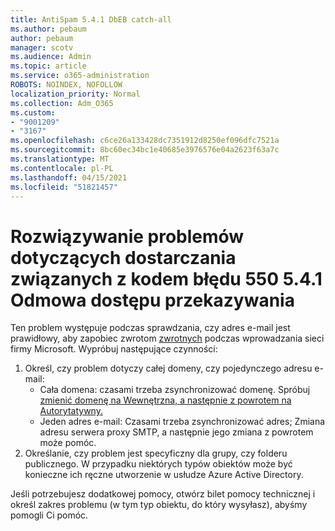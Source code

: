 ```yaml
---
title: AntiSpam 5.4.1 DbEB catch-all
ms.author: pebaum
author: pebaum
manager: scotv
ms.audience: Admin
ms.topic: article
ms.service: o365-administration
ROBOTS: NOINDEX, NOFOLLOW
localization_priority: Normal
ms.collection: Adm_O365
ms.custom:
- "9001209"
- "3167"
ms.openlocfilehash: c6ce26a133428dc7351912d8250ef096dfc7521a
ms.sourcegitcommit: 8bc60ec34bc1e40685e3976576e04a2623f63a7c
ms.translationtype: MT
ms.contentlocale: pl-PL
ms.lasthandoff: 04/15/2021
ms.locfileid: "51821457"
---
```

# <a name="fix-delivery-issues-for-error-code-550-541-relay-access-denied"></a>Rozwiązywanie problemów dotyczących dostarczania związanych z kodem błędu 550 5.4.1 Odmowa dostępu przekazywania

Ten problem występuje podczas sprawdzania, czy adres e-mail jest prawidłowy, aby zapobiec zwrotom [zwrotnych](https://docs.microsoft.com/exchange/mail-flow-best-practices/use-directory-based-edge-blocking) podczas wprowadzania sieci firmy Microsoft. Wypróbuj następujące czynności:

1. Określ, czy problem dotyczy całej domeny, czy pojedynczego adresu e-mail:
    - Cała domena: czasami trzeba zsynchronizować domenę. Spróbuj [zmienić domenę na Wewnętrzna, a następnie z powrotem na Autorytatywny.](https://docs.microsoft.com/exchange/mail-flow-best-practices/manage-accepted-domains/manage-accepted-domains)
    - Jeden adres e-mail: Czasami trzeba zsynchronizować adres; Zmiana adresu serwera proxy SMTP, a następnie jego zmiana z powrotem może pomóc.
2. Określanie, czy problem jest specyficzny dla grupy, czy folderu publicznego. W przypadku niektórych typów obiektów może być konieczne ich ręczne utworzenie w usłudze Azure Active Directory.

Jeśli potrzebujesz dodatkowej pomocy, otwórz bilet pomocy technicznej i określ zakres problemu (w tym typ obiektu, do który wysyłasz), abyśmy pomogli Ci pomóc.